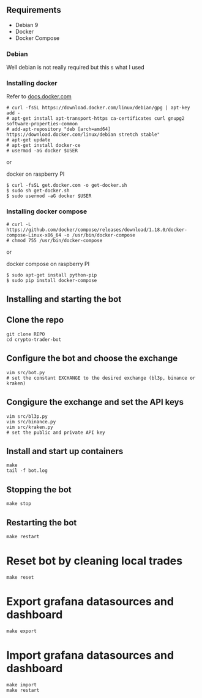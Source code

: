 ## Requirements

- Debian 9
- Docker
- Docker Compose

### Debian

Well debian is not really required but this s what I used

### Installing docker

Refer to [docs.docker.com](https://docs.docker.com)

```shell
# curl -fsSL https://download.docker.com/linux/debian/gpg | apt-key add -
# apt-get install apt-transport-https ca-certificates curl gnupg2 software-properties-common
# add-apt-repository "deb [arch=amd64] https://download.docker.com/linux/debian stretch stable"
# apt-get update
# apt-get install docker-ce
# usermod -aG docker $USER
```

or

docker on raspberry PI

```shell
$ curl -fsSL get.docker.com -o get-docker.sh
$ sudo sh get-docker.sh
$ sudo usermod -aG docker $USER
```


### Installing docker compose

```shell
# curl -L https://github.com/docker/compose/releases/download/1.18.0/docker-compose-Linux-x86_64 -o /usr/bin/docker-compose
# chmod 755 /usr/bin/docker-compose
```

or

docker compose on raspberry PI

```shell
$ sudo apt-get install python-pip
$ sudo pip install docker-compose
```

## Installing and starting the bot


## Clone the repo

```shell
git clone REPO
cd crypto-trader-bot
```

## Configure the bot and choose the exchange
```shell
vim src/bot.py
# set the constant EXCHANGE to the desired exchange (bl3p, binance or kraken)
```

## Congigure the exchange and set the API keys
```shell
vim src/bl3p.py
vim src/binance.py
vim src/kraken.py
# set the public and private API key
```

## Install and start up containers

```shell
make
tail -f bot.log
```

## Stopping the bot

```shell
make stop
```

## Restarting the bot

```shell
make restart
```

# Reset bot by cleaning local trades 
```shell
make reset
```

# Export grafana datasources and dashboard
```shell
make export
```

# Import grafana datasources and dashboard
```shell
make import
make restart
```
